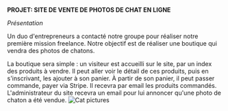 **PROJET: SITE DE VENTE DE PHOTOS DE CHAT EN LIGNE**

*Présentation*

Un duo d'entrepreneurs a contacté notre groupe pour réaliser notre première mission freelance. Notre objectif est de réaliser une boutique qui vendra des photos de chatons.

La boutique sera simple : un visiteur est accueilli sur le site, par un index des produits à vendre. Il peut aller voir le détail de ces produits, puis en s'inscrivant, les ajouter à son panier. À partir de son panier, il peut passer commande, payer via Stripe. Il recevra par email les produits commandés. L'administrateur du site recevra un email pour lui annoncer qu'une photo de chaton a été vendue.
![Cat pictures](https://i.notretemps.com/1400x787/smart/2019/12/24/pourquoi-aimons-nous-tant-les-chats.jpg)
